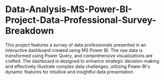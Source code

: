 # Data-Analysis-MS-Power-BI-Project-Data-Professional-Survey-Breakdown

This project features a survey of data professionals presented in an interactive dashboard created using MS Power BI. The raw data is transformed using Power Query, and comprehensive visualizations are crafted. The dashboard is designed to enhance strategic decision-making and effectively illustrate complex data challenges, utilizing Power BI's dynamic features for intuitive and insightful data presentation.
